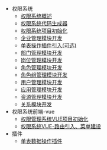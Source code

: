 - 权限系统
  - [权限系统概述](rbac/docs/权限系统介绍.md)
  - [权限系统代码生成器](rbac/docs/代码生成器.md)
  - [权限系统项目初始化](rbac/docs/项目初始化.md)
  - [企业管理模块开发](rbac/docs/企业管理模块.md)
  - [单表操作插件引入(可选)](rbac/docs/单表数据操作插件引入.md)
  - [部门管理模块开发](rbac/docs/部门管理模块开发.md)
  - [岗位管理模块开发](rbac/docs/岗位管理模块开发.md)
  - [角色管理模块开发](rbac/docs/角色管理模块开发.md)
  - [角色组管理模块开发](rbac/docs/角色组管理模块开发.md)
  - [用户管理模块开发](rbac/docs/用户管理模块开发（未完成）.md)
  - [应用管理模块开发](rbac/docs/应用管理模块开发（未完成）.md)
  - [资源管理模块开发](rbac/docs/资源管理模块开发（未完成）.md)
  - [关系模块开发](rbac/docs/关系模块开发.md)
- 权限系统前端-vue
  - [权限管理系统VUE项目初始化](rbac/docs/vue/权限管理系统VUE项目初始化.md)
  - [权限系统VUE-路由引入、菜单建设](rbac/docs/vue/权限系统VUE-路由引入、菜单建设.md)
- 插件
  - [单表数据操作插件](plugin/operation-table-plugin/docs/单表数据操作插件.md)